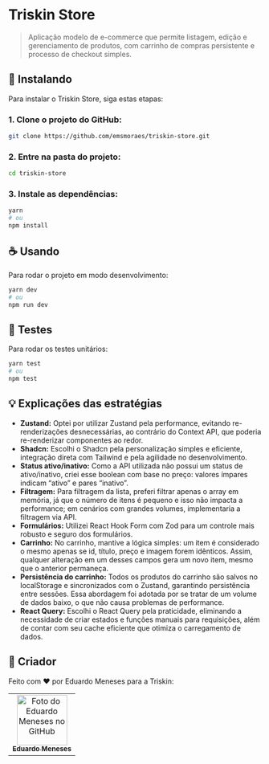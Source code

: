 # Triskin Store

> Aplicação modelo de e-commerce que permite listagem, edição e gerenciamento de produtos, com carrinho de compras persistente e processo de checkout simples.

## 🚀 Instalando

Para instalar o Triskin Store, siga estas etapas:

### 1. Clone o projeto do GitHub:

```sh
git clone https://github.com/emsmoraes/triskin-store.git
```

### 2. Entre na pasta do projeto:

```sh
cd triskin-store
```

### 3. Instale as dependências:

```sh
yarn
# ou
npm install
```

## ☕ Usando

Para rodar o projeto em modo desenvolvimento:

```sh
yarn dev
# ou
npm run dev
```

## 🧪 Testes

Para rodar os testes unitários:

```sh
yarn test
# ou
npm test
```

## 💡 Explicações das estratégias

- **Zustand:** Optei por utilizar Zustand pela performance, evitando re-renderizações desnecessárias, ao contrário do Context API, que poderia re-renderizar componentes ao redor.
- **Shadcn:** Escolhi o Shadcn pela personalização simples e eficiente, integração direta com Tailwind e pela agilidade no desenvolvimento.
- **Status ativo/inativo:** Como a API utilizada não possui um status de ativo/inativo, criei esse boolean com base no preço: valores ímpares indicam “ativo” e pares “inativo”.
- **Filtragem:** Para filtragem da lista, preferi filtrar apenas o array em memória, já que o número de itens é pequeno e isso não impacta a performance; em cenários com grandes volumes, implementaria a filtragem via API.
- **Formulários:** Utilizei React Hook Form com Zod para um controle mais robusto e seguro dos formulários.
- **Carrinho:** No carrinho, mantive a lógica simples: um item é considerado o mesmo apenas se id, título, preço e imagem forem idênticos. Assim, qualquer alteração em um desses campos gera um novo item, mesmo que o anterior permaneça.
- **Persistência do carrinho:** Todos os produtos do carrinho são salvos no localStorage e sincronizados com o Zustand, garantindo persistência entre sessões. Essa abordagem foi adotada por se tratar de um volume de dados baixo, o que não causa problemas de performance.
- **React Query:** Escolhi o React Query pela praticidade, eliminando a necessidade de criar estados e funções manuais para requisições, além de contar com seu cache eficiente que otimiza o carregamento de dados.

## 🤝 Criador

Feito com ❤️ por Eduardo Meneses para a Triskin:

<table>
  <tr>
    <td align="center">
      <a href="https://github.com/emsmoraes" title="Eduardo Meneses">
        <img src="https://avatars.githubusercontent.com/u/85969484?s=400&u=b0e89e575a7cb91fc9f8a69e126a9d7587aa9478&v=4" width="100px;" alt="Foto do Eduardo Meneses no GitHub"/><br>
        <sub>
          <b>Eduardo Meneses</b>
        </sub>
      </a>
    </td>
  </tr>
</table>
